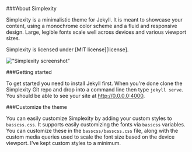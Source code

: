 ###About Simplexity

Simplexity is a minimalistic theme for Jekyll. It is meant to showcase your content, using a monochrome color scheme and a fluid and responsive design. Large, legible fonts scale well across devices and various viewport sizes.

Simplexity is licensed under [MIT license][license].

!["Simplexity screenshot"](/images/simlexity.png?raw=true)

###Getting started

To get started you need to install Jekyll first. When you're done clone the Simplexity Git repo and drop into a command line then type `jekyll serve`. You should be able to see your site at http://0.0.0.0:4000.

###Customize the theme

You can easily customize Simplexity by adding your custom styles to `basscss.css`. It supports easily customizing the fonts via `basscss` variables. You can customize these in the `basscss/basscss.css` file, along with the custom media queries used to scale the font size based on the device viewport. I've kept custom styles to a minimum.
